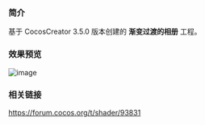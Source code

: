 ### 简介
基于 CocosCreator 3.5.0 版本创建的 **渐变过渡的相册** 工程。

### 效果预览
![image](../../../gif/202202/2022022408.gif)

### 相关链接
https://forum.cocos.org/t/shader/93831